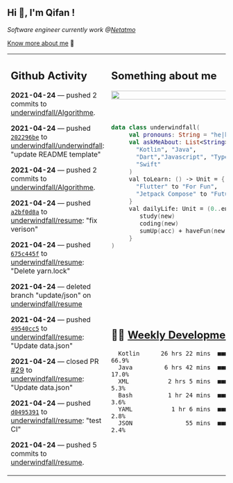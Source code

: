 <h2> Hi 👋, I'm Qifan ! </h2>
<p><em>Software engineer currently work @<a href="https://www.netatmo.com">Netatmo</a>
</em></p><p><a href="https://qifanyang.com/resume" target="_blank"> Know more about me</a> 🔭</p>
<table><tr><td valign="top" rowspan="2">

 ## Github Activity
 <!-- githubActivity starts -->
  **2021-04-24** — pushed 2 commits to [underwindfall/Algorithme](https://api.github.com/repos/underwindfall/Algorithme).

  **2021-04-24** — pushed [`202296be`](https://api.github.com/repos/underwindfall/underwindfall/commits/202296be73f6bca53c6272c361fb21cdba5229e8) to [underwindfall/underwindfall](https://api.github.com/repos/underwindfall/underwindfall): "update README template"

  **2021-04-24** — pushed 2 commits to [underwindfall/Algorithme](https://api.github.com/repos/underwindfall/Algorithme).

  **2021-04-24** — pushed [`a2bf0d8a`](https://api.github.com/repos/underwindfall/resume/commits/a2bf0d8a7b6357a93a115ea5060445fc615a3599) to [underwindfall/resume](https://api.github.com/repos/underwindfall/resume): "fix verison"

  **2021-04-24** — pushed [`675c445f`](https://api.github.com/repos/underwindfall/resume/commits/675c445f69e516ae6d4091ceaf785b02ae11eb79) to [underwindfall/resume](https://api.github.com/repos/underwindfall/resume): "Delete yarn.lock"

  **2021-04-24** — deleted branch "update/json" on [underwindfall/resume](https://api.github.com/repos/underwindfall/resume)

  **2021-04-24** — pushed [`49540cc5`](https://api.github.com/repos/underwindfall/resume/commits/49540cc5626f9cc2dd8ab1855c04b6955539ee53) to [underwindfall/resume](https://api.github.com/repos/underwindfall/resume): "Update data.json"

  **2021-04-24** — closed PR [#29](https://api.github.com/repos/underwindfall/resume/pulls/29) to [underwindfall/resume](https://api.github.com/repos/underwindfall/resume): "Update data.json"

  **2021-04-24** — pushed [`d0495391`](https://api.github.com/repos/underwindfall/resume/commits/d04953910ed493f1beb038b23e8659efbb669e53) to [underwindfall/resume](https://api.github.com/repos/underwindfall/resume): "test CI"

  **2021-04-24** — pushed 5 commits to [underwindfall/resume](https://api.github.com/repos/underwindfall/resume).
 <!-- githubActivity ends -->
 </td><td valign="top">

 ## Something about me
 <!-- profile starts -->
 <a href="https://github.com/underwindfall" width="100%">
  <img src="https://github-readme-stats.vercel.app/api?username=underwindfall&show_icons=true&icon_color=805AD5&text_color=718096&bg_color=ffffff00&hide_title=true&include_all_commits=true&count_private=true&hide_border=true" width="100%"/>
 </a>
 <br/>
 <br/>
 <br/>
 
 ```kotlin
 data class underwindfall(
      val pronouns: String = "he|him",
      val askMeAbout: List<String> = listOf(
        "Kotlin", "Java", 
        "Dart","Javascript", "Typescript",
        "Swift"
      )
      val toLearn: () -> Unit = {
        "Flutter" to "For Fun",
        "Jetpack Compose" to "Future"
      }
      val dailyLife: Unit = (0..end).reduce { acc, new ->	
         study(new)	
         coding(new)	
         sumUp(acc) + haveFun(new)	
      }
 )
 ```
 <!-- profile ends -->
 </td></tr><tr><td valign="top">

 ## 🏊‍♂️ <a href="https://gist.github.com/underwindfall/377ee88ba1fabd1e93516e48ca9c61eb" target="_blank">Weekly Development Breakdown</a>
  <!-- codeTime starts -->
  ```text
    Kotlin      26 hrs 22 mins  ■■■■■■■■■■■■■■■■■■■▥□□□□  66.9%
    Java         6 hrs 42 mins  ■■■■■■■▥□□□□□□□□□□□□□□□□  17.0%
    XML           2 hrs 5 mins  ■■■■▦□□□□□□□□□□□□□□□□□□□   5.3%
    Bash          1 hr 24 mins  ■■■■◱□□□□□□□□□□□□□□□□□□□   3.6%
    YAML           1 hr 6 mins  ■■■■◱□□□□□□□□□□□□□□□□□□□   2.8%
    JSON               55 mins  ■■■■□□□□□□□□□□□□□□□□□□□□   2.4%
  ```
  <!-- codeTime starts -->
  </td></tr></table>